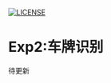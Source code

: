 [![LICENSE](https://img.shields.io/badge/license-Anti%20996-blue.svg)](https://github.com/996icu/996.ICU/blob/master/LICENSE)
# Exp2:车牌识别

待更新
